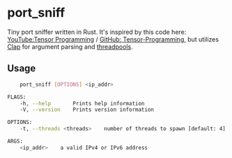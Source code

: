 # port_sniff

Tiny port sniffer written in Rust. It's inspired by this code here: [YouTube:Tensor Programming](https://www.youtube.com/watch?v=-Jp7sabBCp4) / [GitHub: Tensor-Programming](https://github.com/tensor-programming/Rust_Port_Sniffer), but utilizes [Clap](https://github.com/clap-rs/clap) for argument parsing and [threadpools](https://github.com/rust-threadpool/rust-threadpool).

## Usage
```bash
    port_sniff [OPTIONS] <ip_addr>

FLAGS:
    -h, --help       Prints help information
    -V, --version    Prints version information

OPTIONS:
    -t, --threads <threads>    number of threads to spawn [default: 4]

ARGS:
    <ip_addr>    a valid IPv4 or IPv6 address
```

